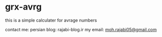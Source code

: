 # grx-avrg
this is a simple calculater for avrage numbers



contact me:
persian blog: rajabi-blog.ir
my email: moh.rajabi05@gmail.com
